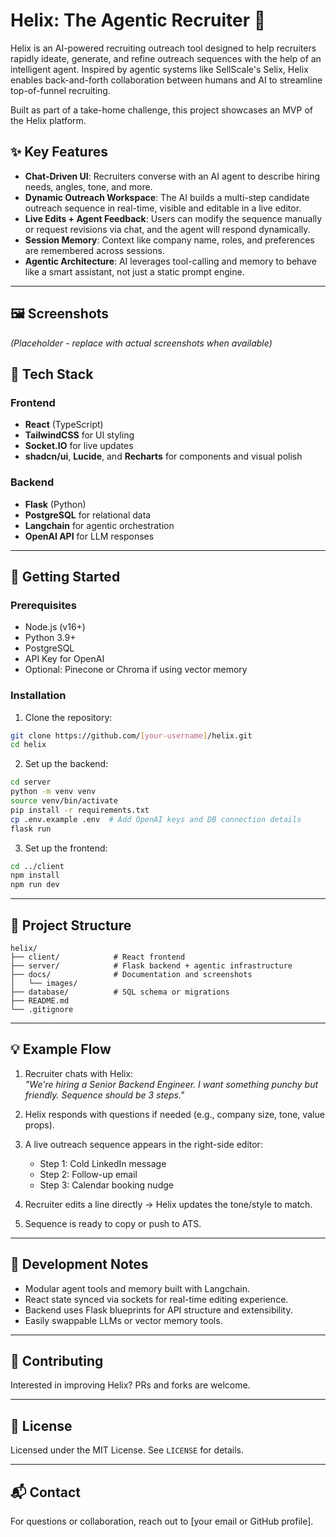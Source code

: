 # Helix: The Agentic Recruiter 🧬

Helix is an AI-powered recruiting outreach tool designed to help recruiters rapidly ideate, generate, and refine outreach sequences with the help of an intelligent agent. Inspired by agentic systems like SellScale's Selix, Helix enables back-and-forth collaboration between humans and AI to streamline top-of-funnel recruiting.

Built as part of a take-home challenge, this project showcases an MVP of the Helix platform.

## ✨ Key Features

- **Chat-Driven UI**: Recruiters converse with an AI agent to describe hiring needs, angles, tone, and more.
- **Dynamic Outreach Workspace**: The AI builds a multi-step candidate outreach sequence in real-time, visible and editable in a live editor.
- **Live Edits + Agent Feedback**: Users can modify the sequence manually or request revisions via chat, and the agent will respond dynamically.
- **Session Memory**: Context like company name, roles, and preferences are remembered across sessions.
- **Agentic Architecture**: AI leverages tool-calling and memory to behave like a smart assistant, not just a static prompt engine.

---

## 🖼 Screenshots

_(Placeholder - replace with actual screenshots when available)_

## 💠 Tech Stack

### Frontend

- **React** (TypeScript)
- **TailwindCSS** for UI styling
- **Socket.IO** for live updates
- **shadcn/ui**, **Lucide**, and **Recharts** for components and visual polish

### Backend

- **Flask** (Python)
- **PostgreSQL** for relational data
- **Langchain** for agentic orchestration
- **OpenAI API** for LLM responses

---

## 🚀 Getting Started

### Prerequisites

- Node.js (v16+)
- Python 3.9+
- PostgreSQL
- API Key for OpenAI
- Optional: Pinecone or Chroma if using vector memory

### Installation

1. Clone the repository:

```bash
git clone https://github.com/[your-username]/helix.git
cd helix
```

2. Set up the backend:

```bash
cd server
python -m venv venv
source venv/bin/activate
pip install -r requirements.txt
cp .env.example .env  # Add OpenAI keys and DB connection details
flask run
```

3. Set up the frontend:

```bash
cd ../client
npm install
npm run dev
```

---

## 🧠 Project Structure

```
helix/
├── client/            # React frontend
├── server/            # Flask backend + agentic infrastructure
├── docs/              # Documentation and screenshots
│   └── images/
├── database/          # SQL schema or migrations
├── README.md
└── .gitignore
```

---

## 💡 Example Flow

1. Recruiter chats with Helix:  
   _"We're hiring a Senior Backend Engineer. I want something punchy but friendly. Sequence should be 3 steps."_

2. Helix responds with questions if needed (e.g., company size, tone, value props).

3. A live outreach sequence appears in the right-side editor:

   - Step 1: Cold LinkedIn message
   - Step 2: Follow-up email
   - Step 3: Calendar booking nudge

4. Recruiter edits a line directly → Helix updates the tone/style to match.

5. Sequence is ready to copy or push to ATS.

---

## 🧪 Development Notes

- Modular agent tools and memory built with Langchain.
- React state synced via sockets for real-time editing experience.
- Backend uses Flask blueprints for API structure and extensibility.
- Easily swappable LLMs or vector memory tools.

---

## 🤝 Contributing

Interested in improving Helix? PRs and forks are welcome.

---

## 📄 License

Licensed under the MIT License. See `LICENSE` for details.

---

## 📬 Contact

For questions or collaboration, reach out to [your email or GitHub profile].

